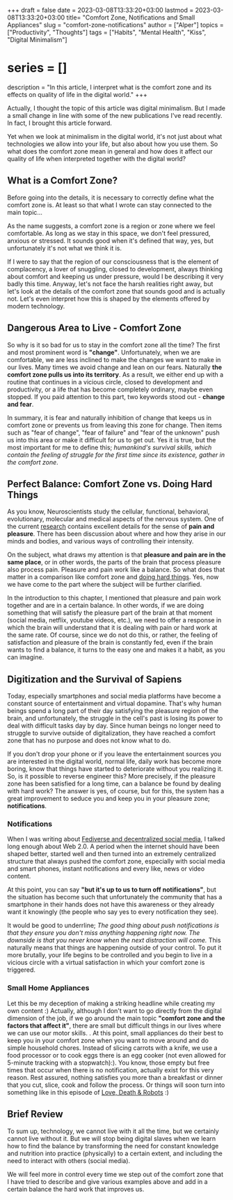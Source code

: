 +++
draft = false
date = 2023-03-08T13:33:20+03:00
lastmod = 2023-03-08T13:33:20+03:00
title= "Comfort Zone, Notifications and Small Appliances"
slug = "comfort-zone-notifications"
author = ["Alper"]
topics = ["Productivity", "Thoughts"]
tags = ["Habits", "Mental Health", "Kiss", "Digital Minimalism"]
# series = []
description = "In this article, I interpret what is the comfort zone and its effects on quality of life in the digital world."
+++

Actually, I thought the topic of this article was digital minimalism. But I made a small change in line with some of the new publications I've read recently. In fact, I brought this article forward.

Yet when we look at minimalism in the digital world, it's not just about what technologies we allow into your life, but also about how you use them. So what does the comfort zone mean in general and how does it affect our quality of life when interpreted together with the digital world?

## What is a Comfort Zone?

Before going into the details, it is necessary to correctly define what the comfort zone is. At least so that what I wrote can stay connected to the main topic...

As the name suggests, a comfort zone is a region or zone where we feel comfortable. As long as we stay in this space, we don't feel pressured, anxious or stressed. It sounds good when it's defined that way, yes, but unfortunately it's not what we think it is.

If I were to say that the region of our consciousness that is the element of complacency, a lover of snuggling, closed to development, always thinking about comfort and keeping us under pressure, would I be describing it very badly this time. Anyway, let's not face the harsh realities right away, but let's look at the details of the comfort zone that sounds good and is actually not. Let's even interpret how this is shaped by the elements offered by modern technology.

## Dangerous Area to Live - Comfort Zone

So why is it so bad for us to stay in the comfort zone all the time? The first and most prominent word is **"change"**. Unfortunately, when we are comfortable, we are less inclined to make the changes we want to make in our lives. Many times we avoid change and lean on our fears. Naturally **the comfort zone pulls us into its territory**. As a result, we either end up with a routine that continues in a vicious circle, closed to development and productivity, or a life that has become completely ordinary, maybe even stopped. If you paid attention to this part, two keywords stood out - **change and fear**.

In summary, it is fear and naturally inhibition of change that keeps us in comfort zone or prevents us from leaving this zone for change. Then items such as "fear of change", "fear of failure" and "fear of the unknown" push us into this area or make it difficult for us to get out. Yes it is true, but the most important for me to define this; *humankind's survival skills, which contain the feeling of struggle for the first time since its existence, gather in the comfort zone*.

## Perfect Balance: Comfort Zone vs. Doing Hard Things

As you know, Neuroscientists study the cellular, functional, behavioral, evolutionary, molecular and medical aspects of the nervous system. One of the current [research](https://hubermanlab.com/how-to-control-your-sense-of-pain-and-pleasure/) contains excellent details for the sense of **pain and pleasure**. There has been discussion about where and how they arise in our minds and bodies, and various ways of controlling their intensity.

On the subject, what draws my attention is that **pleasure and pain are in the same place**, or in other words, the parts of the brain that process pleasure also process pain. Pleasure and pain work like a balance. So what does that matter in a comparison like comfort zone and [doing hard things](/en/posts/doing-hard-things). Yes, now we have come to the part where the subject will be further clarified.

In the introduction to this chapter, I mentioned that pleasure and pain work together and are in a certain balance. In other words, if we are doing something that will satisfy the pleasure part of the brain at that moment (social media, netflix, youtube videos, etc.), we need to offer a response in which the brain will understand that it is dealing with pain or hard work at the same rate. Of course, since we do not do this, or rather, the feeling of satisfaction and pleasure of the brain is constantly fed, even if the brain wants to find a balance, it turns to the easy one and makes it a habit, as you can imagine.

## Digitization and the Survival of Sapiens

Today, especially smartphones and social media platforms have become a constant source of entertainment and virtual dopamine. That's why human beings spend a long part of their day satisfying the pleasure region of the brain, and unfortunately, the struggle in the cell's past is losing its power to deal with difficult tasks day by day. Since human beings no longer need to struggle to survive outside of digitalization, they have reached a comfort zone that has no purpose and does not know what to do.


If you don't drop your phone or if you leave the entertainment sources you are interested in the digital world, normal life, daily work has become more boring, know that things have started to deteriorate without you realizing it. So, is it possible to reverse engineer this? More precisely, if the pleasure zone has been satisfied for a long time, can a balance be found by dealing with hard work? The answer is yes, of course, but for this, the system has a great improvement to seduce you and keep you in your pleasure zone; **notifications**.

### Notifications

When I was writing about [Fediverse and decentralized social media](/en/posts/fediverse), I talked long enough about Web 2.0. A period when the internet should have been shaped better, started well and then turned into an extremely centralized structure that always pushed the comfort zone, especially with social media and smart phones, instant notifications and every like, news or video content.

At this point, you can say **"but it's up to us to turn off notifications"**, but the situation has become such that unfortunately the community that has a smartphone in their hands does not have this awareness or they already want it knowingly (the people who say yes to every notification they see).

It would be good to underrline; *The good thing about push notifications is that they ensure you don't miss anything happening right now. The downside is that you never know when the next distraction will come.* This naturally means that things are happening outside of your control. To put it more brutally, your life begins to be controlled and you begin to live in a vicious circle with a virtual satisfaction in which your comfort zone is triggered.

### Small Home Appliances

Let this be my deception of making a striking headline while creating my own content :) Actually, although I don't want to go directly from the digital dimension of the job, if we go around the main topic **"comfort zone and the factors that affect it"**, there are small but difficult things in our lives where we can use our motor skills. . At this point, small appliances do their best to keep you in your comfort zone when you want to move around and do simple household chores. Instead of slicing carrots with a knife, we use a food processor or to cook eggs there is an egg cooker (not even allowed for 5-minute tracking with a stopwatch):). You know, those empty but free times that occur when there is no notification, actually exist for this very reason. Rest assured, nothing satisfies you more than a breakfast or dinner that you cut, slice, cook and follow the process. Or things will soon turn into something like in this episode of [Love, Death & Robots](https://www.imdb.com/title/tt14536130/?ref_=ttep_ep1) :)

## Brief Review

To sum up, technology, we cannot live with it all the time, but we certainly cannot live without it. But we will stop being digital slaves when we learn how to find the balance by transforming the need for constant knowledge and nutrition into practice (physically) to a certain extent, and including the need to interact with others (social media).

We will feel more in control every time we step out of the comfort zone that I have tried to describe and give various examples above and add in a certain balance the hard work that improves us.
